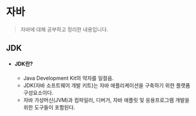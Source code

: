 # 자바

> 자바에 대해 공부하고 정리한 내용입니다.



## JDK

+ #### JDK란?

  + Java Development Kit의 약자를 일컬음.
  + JDK(자바 소프트웨어 개발 키트)는 자바 애플리케이션을 구축하기 위한 플랫폼 구성요소이다.
  + 자바 가상머신(JVM)과 컴파일러, 디버거, 자바 애플릿 및 응용프로그램 개발을 위한 도구들이 포함된다.